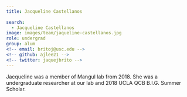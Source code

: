 ```yaml
---
title: Jacqueline Castellanos
 
search:
  - Jacqueline Castellanos
image: images/team/jaqueline-castellanos.jpg
role: undergrad
group: alum
<!-- email: britoj@usc.edu -->
<!-- github: ajlee21 -->
<!-- twitter: jaquejbrito -->
---
```


Jacqueline was a member of Mangul lab from 2018. She was a undergraduate researcher at our lab and 2018 UCLA QCB B.I.G. Summer Scholar. 

